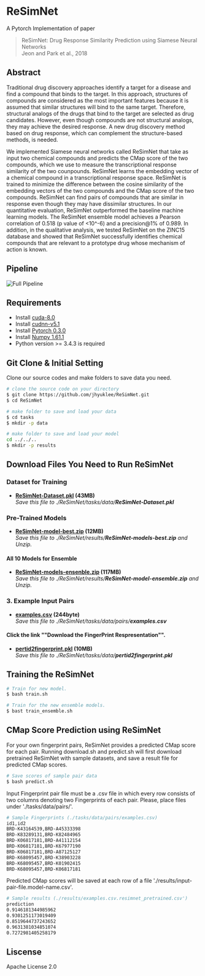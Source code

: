 # ReSimNet
A Pytorch Implementation of paper
> ReSimNet: Drug Response Similarity Prediction using Siamese Neural Networks <br>
> Jeon and Park et al., 2018

## Abstract
Traditional drug discovery approaches identify a target for a disease and find a compound that binds to the target. In this approach, structures of compounds are considered as the most important features because it is assumed that similar structures will bind to the same target. Therefore, structural analogs of the drugs that bind to the target are selected as drug candidates. However, even though compounds are not structural analogs, they may achieve the desired response. A new drug discovery method based on drug response, which can complement the structure-based methods, is needed.

We implemented Siamese neural networks called ReSimNet that take as input two chemical compounds and predicts the CMap score of the two compounds, which we use to measure the transcriptional response similarity of the two counpounds. ReSimNet learns the embedding vector of a chemical compound in a transcriptional response space. ReSimNet is trained to minimize the difference between the cosine similarity of the embedding vectors of the two compounds and the CMap score of the two compounds. ReSimNet can find pairs of compounds that are similar in response even though they may have dissimilar structures. In our quantitative evaluation, ReSimNet outperformed the baseline machine learning models. The ReSimNet ensemble model achieves a Pearson correlation of 0.518 (p value of <10^-6) and a precision@1% of 0.989. In addition, in the qualitative analysis, we tested ReSimNet on the ZINC15 database and showed that ReSimNet successfully identifies chemical compounds that are relevant to a prototype drug whose mechanism of action is known.

## Pipeline
![Full Pipeline](/images/pipeline_updated_kang2.png)

## Requirements
- Install [cuda-8.0](https://developer.nvidia.com/cuda-downlaods)
- Install [cudnn-v5.1](https://developer.nvidia.com/cudnn)
- Install [Pytorch 0.3.0](https://pytorch.org/)
- Install [Numpy 1.61.1](https://pypi.org/project/numpy/)
- Python version >= 3.4.3 is required

## Git Clone & Initial Setting
Clone our source codes and make folders to save data you need.

```bash
# clone the source code on your directory
$ git clone https://github.com/jhyuklee/ReSimNet.git
$ cd ReSimNet

# make folder to save and load your data
$ cd tasks
$ mkdir -p data

# make folder to save and load your model
cd ../../..
$ mkdir -p results
```

## Download Files You Need to Run ReSimNet

### Dataset for Training
- **[ReSimNet-Dataset.pkl](https://drive.google.com/file/d/1Q-vsozn1mL2b4QnhzC5izxuLoidkxAZ6/view?usp=sharing) (43MB)** <br>
*Save this file to ./ReSimNet/tasks/data/**ReSimNet-Dataset.pkl***

### Pre-Trained Models
- **[ReSimNet-model-best.zip](https://drive.google.com/file/d/1QAD_ftYu7eu-2ZeSGiVuu0P6tQ8sE8Vb/view?usp=sharing) (12MB)** <br>
*Save this file to ./ReSimNet/results/**ReSimNet-models-best.zip** and Unzip.*

#### All 10 Models for Ensemble
- **[ReSimNet-models-ensenble.zip](https://drive.google.com/file/d/1SDgSaCiVOEXHHm-8ulJB18Ru6ETj8upf/view?usp=sharing) (117MB)** <br>
*Save this file to ./ReSimNet/results/**ReSimNet-model-ensemble.zip** and Unzip.*

### 3. Example Input Pairs
- **[examples.csv](https://drive.google.com/file/d/1Vd7tikk8cZ5B_cDFqWX5Ou5yyYZ2r_CN/view?usp=sharing) (244byte)** <br>
*Save this file to ./ReSimNet/tasks/data/pairs/**examples.csv***

#### Click the link ""Download the FingerPrint Respresentation"".
- **[pertid2fingerprint.pkl](https://drive.google.com/file/d/1r7kwmnRluaUDws1mOvvITn3EFfpyjnDX/view?usp=sharing) (10MB)** <br>
*Save this file to ./ReSimNet/tasks/data/**pertid2fingerprint.pkl***


## Training the ReSimNet

```bash
# Train for new model.
$ bash train.sh

# Train for the new ensemble models.
$ bast train_ensemble.sh
```

## CMap Score Prediction using ReSimNet
For your own fingerprint pairs, ReSimNet provides a predicted CMap score for each pair. Running download.sh and predict.sh will first download pretrained ReSimNet with sample datasets, and save a result file for predicted CMap scores.
```bash
# Save scores of sample pair data
$ bash predict.sh
```
Input Fingerprint pair file must be a .csv file in which every row consists of two columns denoting two Fingerprints of each pair. Please, place files under './tasks/data/pairs/'. 
```bash
# Sample Fingerprints (./tasks/data/pairs/examples.csv)
id1,id2
BRD-K43164539,BRD-A45333398
BRD-K83289131,BRD-K82484965
BRD-K06817181,BRD-A41112154
BRD-K06817181,BRD-K67977190
BRD-K06817181,BRD-A87125127
BRD-K68095457,BRD-K38903228
BRD-K68095457,BRD-K01902415
BRD-K68095457,BRD-K06817181
```
Predicted CMap scores will be saved at each row of a file './results/input-pair-file.model-name.csv'.
```bash
# Sample results (./results/examples.csv.resimnet_pretrained.csv')
prediction
0.9146181344985962
0.9301251173019409
0.8519644737243652
0.9631381034851074
0.7272981405258179
```

## Liscense
Apache License 2.0
